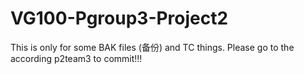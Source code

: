 # VG100-Pgroup3-Project2

This is only for some BAK files (备份) and TC things.
Please go to the according p2team3 to commit!!!
